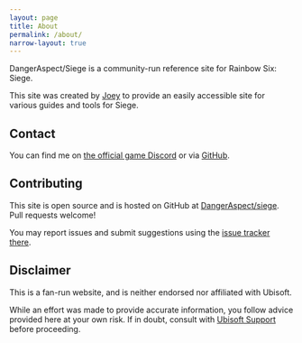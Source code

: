 ```yaml
---
layout: page
title: About
permalink: /about/
narrow-layout: true
---
```


<p class="lead">DangerAspect/Siege is a community-run reference site for Rainbow Six: Siege. </p>

This site was created by <a href="https://twitter.com/DangerAspect">Joey</a> to provide an easily
accessible site for various guides and tools for Siege. 

## Contact

You can find me on [the official game Discord](https://discord.gg/rainbow6) or via [GitHub](https://github.com/joeyfoo). 

## Contributing

This site is open source and is hosted on GitHub at [DangerAspect/siege](https://github.com/DangerAspect/siege). Pull requests welcome!

You may report issues and submit suggestions using the [issue tracker there](https://github.com/DangerAspect/siege/issues). 

## Disclaimer

This is a fan-run website, and is neither endorsed nor affiliated with Ubisoft.

While an effort was made to provide accurate information, you follow advice provided here at your own risk. If in doubt, consult with [Ubisoft Support](https://support.ubi.com/) before proceeding.